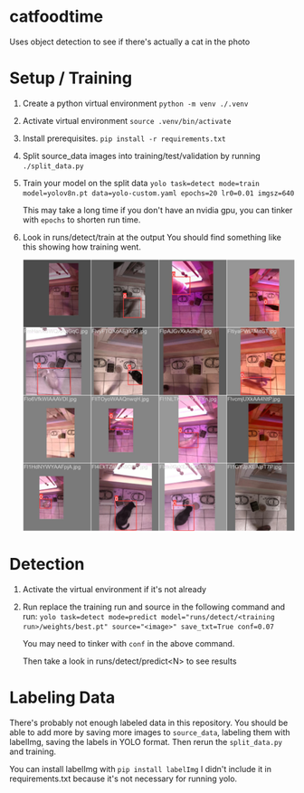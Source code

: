 # catfoodtime
Uses object detection to see if there's actually a cat in the photo

# Setup / Training

1. Create a python virtual environment `python -m venv ./.venv`
1. Activate virtual environment `source .venv/bin/activate`
1. Install prerequisites. `pip install -r requirements.txt`
1. Split source_data images into training/test/validation by running `./split_data.py`
1. Train your model on the split data
   `yolo task=detect mode=train model=yolov8n.pt data=yolo-custom.yaml epochs=20 lr0=0.01 imgsz=640`

   This may take a long time if you don't have an nvidia gpu, you can tinker with `epochs` to shorten run time.

1. Look in runs/detect/train at the output You should find something like this
   showing how training went.

   ![training report](docs/train_batch22.jpg)

# Detection
1. Activate the virtual environment if it's not already
1. Run replace the training run and source in the following command and run: `yolo task=detect mode=predict model="runs/detect/<training run>/weights/best.pt" source="<image>" save_txt=True conf=0.07`
  
   You may need to tinker with `conf` in the above command.

   Then take a look in runs/detect/predict\<N\> to see results

# Labeling Data

There's probably not enough labeled data in this repository. You should be able to
add more by saving more images to `source_data`, labeling them with labelImg,
saving the labels in YOLO format. Then rerun the `split_data.py` and training.

You can install labelImg with `pip install labelImg` I didn't include it in requirements.txt because
it's not necessary for running yolo.
